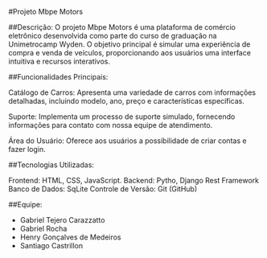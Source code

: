 #Projeto Mbpe Motors

##Descrição:
O projeto Mbpe Motors é uma plataforma de comércio eletrônico desenvolvida como parte do curso de graduação na Unimetrocamp Wyden. O objetivo principal é simular uma experiência de compra e venda de veículos, proporcionando aos usuários uma interface intuitiva e recursos interativos.

##Funcionalidades Principais:

Catálogo de Carros: Apresenta uma variedade de carros com informações detalhadas, incluindo modelo, ano, preço e características específicas.

Suporte: Implementa um processo de suporte simulado, fornecendo informações para contato com nossa equipe de atendimento.

Área do Usuário: Oferece aos usuários a possibilidade de criar contas e fazer login.

##Tecnologias Utilizadas:

Frontend: HTML, CSS, JavaScript.
Backend: Pytho, Django Rest Framework
Banco de Dados: SqLite
Controle de Versão: Git (GitHub)

##Equipe:

* Gabriel Tejero Carazzatto
* Gabriel Rocha
* Henry Gonçalves de Medeiros
* Santiago Castrillon

